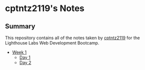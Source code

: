 # cptntz2119's Notes

## Summary

This repository contains all of the notes taken by [cptntz2119](https://github.com/cptntz2119/lighthouse-web-notes.git) for the Lighthouse Labs Web Development Bootcamp.

- [Week 1](/Week_1)
  - [Day 1](/Week_1/Day_1)
  - [Day 2](/Week_1/Day_2)
